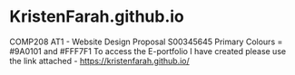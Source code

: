 # KristenFarah.github.io
COMP208 AT1 - Website Design Proposal S00345645 
Primary Colours = #9A0101 and #FFF7F1
To access the E-portfolio I have created please use the link attached - https://kristenfarah.github.io/ 

